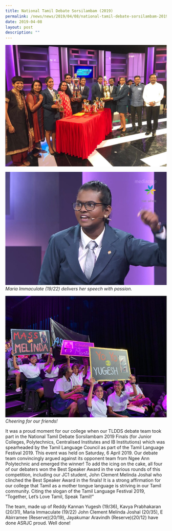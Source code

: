 ```yaml
---
title: National Tamil Debate Sorsilambam (2019)
permalink: /news/news/2019/04/08/national-tamil-debate-sorsilambam-2019/
date: 2019-04-08
layout: post
description: ""
---
```

![](/images/Pic-6-1024x768.jpg)

![](/images/Pic-1-Malarvizhi-Haugen.jpg)
_Maria Immaculate (19/22) delivers her speech with passion._

![](/images/Pic-2-Malarvizhi-Haugen-768x576.jpg)
_Cheering for our friends!_

It was a proud moment for our college when our TLDDS debate team took part in the National Tamil Debate Sorsilambam 2019 Finals (for Junior Colleges, Polytechnics, Centralised Institutes and IB Institutions) which was spearheaded by the Tamil Language Council as part of the Tamil Language Festival 2019. This event was held on Saturday, 6 April 2019. Our debate team convincingly argued against its opponent team from Ngee Ann Polytechnic and emerged the winner! To add the icing on the cake, all four of our debaters won the Best Speaker Award in the various rounds of this competition, including our JC1 student, John Clement Melinda Joshal who clinched the Best Speaker Award in the finals! It is a strong affirmation for our college that Tamil as a mother tongue language is striving in our Tamil community. Citing the slogan of the Tamil Language Festival 2019, “Together, Let’s Love Tamil, Speak Tamil!”

The team, made up of Reddy Kannan Yugesh (19/36), Kavya Prabhakaran (20/31), Maria Immaculate (19/22) John Clement Melinda Joshal (20/35), E Abirramee (Reserve)(20/19), Jayakumar Aravindh (Reserve)(20/12) have done ASRJC proud. Well done!